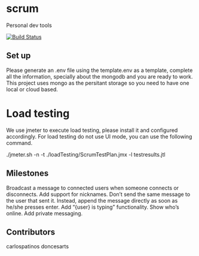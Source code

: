 # scrum

Personal dev tools

[![Build Status](https://travis-ci.com/carlospatinos/scrum.svg?branch=main)](https://travis-ci.com/carlospatinos/scrum)

## Set up

Please generate an .env file using the template.env as a template, complete all the information, specially about the mongodb and you are ready to work. This project uses mongo as the persitant storage so you need to have one local or cloud based.


# Load testing 

We use jmeter to execute load testing, please install it and configured accordingly. For load testing do not use UI mode, you can use the following command. 

./jmeter.sh -n -t ./loadTesting/ScrumTestPlan.jmx -l testresults.jtl

## Milestones

Broadcast a message to connected users when someone connects or disconnects.
Add support for nicknames.
Don’t send the same message to the user that sent it. Instead, append the message directly as soon as he/she presses enter.
Add “{user} is typing” functionality.
Show who’s online.
Add private messaging. 



## Contributors

carlospatinos
doncesarts